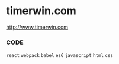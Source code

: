 # timerwin.com
http://www.timerwin.com

### CODE
`react` `webpack` `babel` `es6` `javascript` `html` `css`
